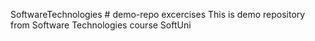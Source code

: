 SoftwareTechnologies # demo-repo excercises
This is demo repository from Software Technologies course SoftUni
